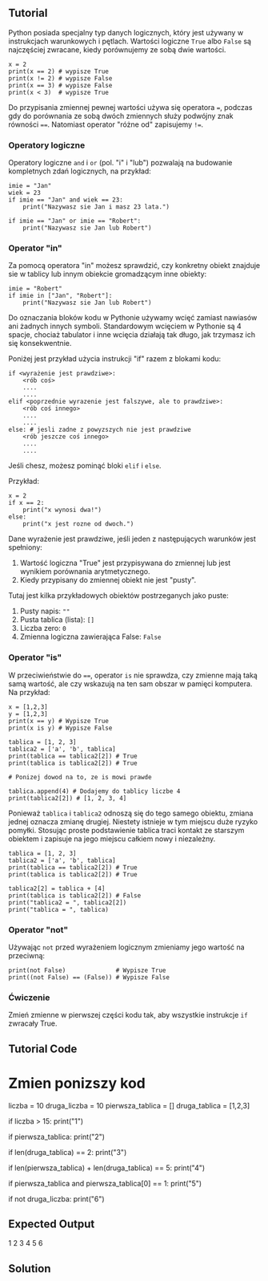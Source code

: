 Tutorial
--------

Python posiada specjalny typ danych logicznych, który jest używany w instrukcjach warunkowych i pętlach. Wartości logiczne `True` albo `False` są najczęściej zwracane, kiedy porównujemy ze sobą dwie wartości. 

    x = 2
    print(x == 2) # wypisze True
    print(x != 2) # wypisze False
    print(x == 3) # wypisze False
    print(x < 3)  # wypisze True

Do przypisania zmiennej pewnej wartości używa się operatora `=`, podczas gdy do porównania ze sobą dwóch zmiennych służy podwójny znak równości `==`. Natomiast operator "różne od" zapisujemy `!=`.

### Operatory logiczne

Operatory logiczne `and` i `or` (pol. "i" i "lub") pozwalają na budowanie kompletnych zdań logicznych, na przykład:

    imie = "Jan"
    wiek = 23
    if imie == "Jan" and wiek == 23:
        print("Nazywasz sie Jan i masz 23 lata.")

    if imie == "Jan" or imie == "Robert":
        print("Nazywasz sie Jan lub Robert")

### Operator "in"

Za pomocą operatora "in" możesz sprawdzić, czy konkretny obiekt znajduje sie w tablicy lub innym obiekcie gromadzącym inne obiekty:

    imie = "Robert"
    if imie in ["Jan", "Robert"]:
        print("Nazywasz sie Jan lub Robert")

Do oznaczania bloków kodu w Pythonie używamy wcięć zamiast nawiasów ani żadnych innych symboli. Standardowym wcięciem w Pythonie są 4 spacje, chociaż tabulator i inne wcięcia działają tak długo, jak trzymasz ich się konsekwentnie.

Poniżej jest przykład użycia instrukcji "if" razem z blokami kodu:

    if <wyrażenie jest prawdziwe>:
        <rób coś>
        ....
        ....
    elif <poprzednie wyrazenie jest falszywe, ale to prawdziwe>:
        <rób coś innego>
        ....
        ....
    else: # jesli zadne z powyzszych nie jest prawdziwe
        <rób jeszcze coś innego>
        ....
        ....

Jeśli chesz, możesz pominąć bloki `elif` i `else`.

Przykład:

    x = 2
    if x == 2:
        print("x wynosi dwa!")
    else:
        print("x jest rozne od dwoch.")

Dane wyrażenie jest prawdziwe, jeśli jeden z następujących warunków jest spełniony:

1. Wartość logiczna "True" jest przypisywana do zmiennej lub jest wynikiem porównania arytmetycznego.
2. Kiedy przypisany do zmiennej obiekt nie jest "pusty".

Tutaj jest kilka przykładowych obiektów postrzeganych jako puste:

1. Pusty napis: `""`
2. Pusta tablica (lista): `[]`
3. Liczba zero: `0`
4. Zmienna logiczna zawierająca False: `False`

### Operator "is"

W przeciwieństwie do `==`, operator `is` nie sprawdza, czy zmienne mają taką samą wartość, ale czy wskazują na ten sam obszar w pamięci komputera. Na przykład:

    x = [1,2,3]
    y = [1,2,3]
    print(x == y) # Wypisze True
    print(x is y) # Wypisze False

    tablica = [1, 2, 3]
    tablica2 = ['a', 'b', tablica]
    print(tablica == tablica2[2]) # True
    print(tablica is tablica2[2]) # True

    # Ponizej dowod na to, ze is mowi prawde

    tablica.append(4) # Dodajemy do tablicy liczbe 4
    print(tablica2[2]) # [1, 2, 3, 4]

Ponieważ `tablica` i `tablica2` odnoszą się do tego samego obiektu, zmiana jednej oznacza zmianę drugiej. Niestety istnieje w tym miejscu duże ryzyko pomyłki. Stosując proste podstawienie tablica traci kontakt ze starszym obiektem i zapisuje na jego miejscu całkiem nowy i niezależny.

    tablica = [1, 2, 3]
    tablica2 = ['a', 'b', tablica]
    print(tablica == tablica2[2]) # True
    print(tablica is tablica2[2]) # True

    tablica2[2] = tablica + [4]
    print(tablica is tablica2[2]) # False
    print("tablica2 = ", tablica2[2])
    print("tablica = ", tablica)

### Operator "not"

Używając `not` przed wyrażeniem logicznym zmieniamy jego wartość na przeciwną:

    print(not False)              # Wypisze True
    print((not False) == (False)) # Wypisze False

### Ćwiczenie

Zmień zmienne w pierwszej części kodu tak, aby wszystkie instrukcje `if` zwracały True.

Tutorial Code
-------------

# Zmien ponizszy kod
liczba = 10
druga_liczba = 10
pierwsza_tablica = []
druga_tablica = [1,2,3]

if liczba > 15:
    print("1")

if pierwsza_tablica:
    print("2")

if len(druga_tablica) == 2:
    print("3")

if len(pierwsza_tablica) + len(druga_tablica) == 5:
    print("4")

if pierwsza_tablica and pierwsza_tablica[0] == 1:
    print("5")

if not druga_liczba:
    print("6")

Expected Output
---------------

1
2
3
4
5
6

Solution
--------
